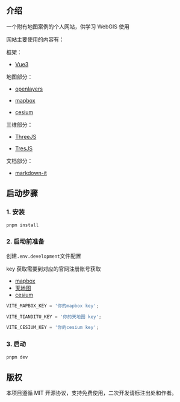 ## 介绍

一个附有地图案例的个人网站，供学习 WebGIS 使用

网站主要使用的内容有：

框架：

- [Vue3](https://v3.cn.vuejs.org/)

地图部分：

- [openlayers](https://openlayers.org/)

- [mapbox](https://www.mapbox.com/)

- [cesium](https://cesium.com/)

三维部分：

- [ThreeJS](https://threejs.org/)

- [TresJS](https://tresjs.org)

文档部分：

- [markdown-it](https://github.com/markdown-it/markdown-it)

## 启动步骤

### 1. 安装

```js
pnpm install
```

### 2. 启动前准备

创建`.env.development`文件配置

key 获取需要到对应的官网注册账号获取

- [mapbox](https://account.mapbox.com/)
- [天地图](https://lbs.tianditu.gov.cn/)
- [cesium](https://cesium.com/downloads/)

```js
VITE_MAPBOX_KEY = '你的mapbox key';

VITE_TIANDITU_KEY = '你的天地图 key';

VITE_CESIUM_KEY = '你的cesium key';
```

### 3. 启动

```js
pnpm dev
```

## 版权

本项目遵循 MIT 开源协议，支持免费使用，二次开发请标注出处和作者。
